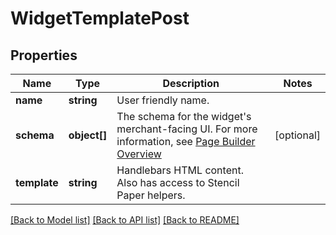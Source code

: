 # WidgetTemplatePost

## Properties
Name | Type | Description | Notes
------------ | ------------- | ------------- | -------------
**name** | **string** | User friendly name. | 
**schema** | **object[]** | The schema for the widget&#x27;s merchant-facing UI. For more information, see [Page Builder Overview](https://developer.bigcommerce.com/stencil-docs/page-builder/page-builder-overview) | [optional] 
**template** | **string** | Handlebars HTML content. Also has access to Stencil Paper helpers. | 

[[Back to Model list]](../../README.md#documentation-for-models) [[Back to API list]](../../README.md#documentation-for-api-endpoints) [[Back to README]](../../README.md)

